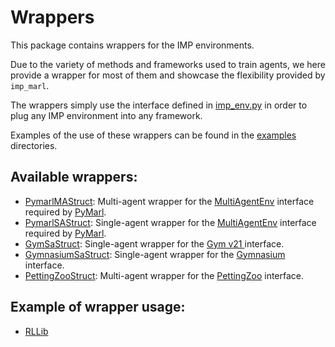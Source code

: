 # Wrappers

This package contains wrappers for the IMP environments.

Due to the variety of methods and frameworks used to train agents, we here provide a wrapper for most of them and showcase the flexibility provided by `imp_marl`.

The wrappers simply use the interface defined in [imp_env.py](../imp_env/imp_env.py) in order to plug any IMP environment into any framework.

Examples of the use of these wrappers can be found in the [examples](examples) directories.

## Available wrappers:
- [PymarlMAStruct](pymarl_wrapper/pymarl_wrap_ma_struct.py): Multi-agent wrapper for the [MultiAgentEnv](pymarl_wrapper/MultiAgentEnv.py) interface required by [PyMarl](pymarl_wrapper/README.md).
- [PymarlSAStruct](pymarl_wrapper/pymarl_wrap_sa_struct.py): Single-agent wrapper for the [MultiAgentEnv](SingleAgentEnv.py) interface required by [PyMarl](pymarl_wrapper/README.md).
- [GymSaStruct](gym/gym_wrap_sa_struct.py): Single-agent wrapper for the [Gym v21 ](https://gymnasium.farama.org/v0.27.1/content/migration-guide/) interface.
- [GymnasiumSaStruct](gymnasium/gymnasium_wrap_sa_struct.py): Single-agent wrapper for the [Gymnasium](https://gymnasium.farama.org/api/env/) interface.
- [PettingZooStruct](pettingzoo/pettingzoo_wrap_struct.py): Multi-agent wrapper for the [PettingZoo](https://pettingzoo.farama.org/) interface.

## Example of wrapper usage:
- [RLLib](examples/rllib/rllib_example.py)